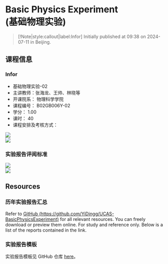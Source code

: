 # Basic Physics Experiment <br> (基础物理实验)

> [!Note|style:callout|label:Infor]
Initially published at 09:38 on 2024-07-11 in Beijing.


## 课程信息

### Infor

- 基础物理实验-02
- 主讲教师：张海龙、王帅、林晓等
- 开课院系：	物理科学学院
- 课程编号：	B02GB006Y-02
- 学分：	1.00
- 课时：	40
- 课程安排及考核方式：
<div class="center"><img src="https://imagebank-0.oss-cn-beijing.aliyuncs.com/VS-PicGo/2024-08-23-16-55-08_BPE(0)-Preparations.jpg"/></div>
<div class="center"><img src="https://imagebank-0.oss-cn-beijing.aliyuncs.com/VS-PicGo/2024-08-27-15-15-08_BPE(0)-Preparations.jpg"/></div>


<!-- <div class="center"><img src="https://imagebank-0.oss-cn-beijing.aliyuncs.com/VS-PicGo/2024-08-23-16-52-59_BPE(0)-Preparations.jpg"/></div> -->

### 实验报告评阅标准


<div class="center"><img src="https://imagebank-0.oss-cn-beijing.aliyuncs.com/VS-PicGo/2024-10-22-18-43-32_BasicPhysicsExperiment.jpg"/></div>
<div class="center"><img src="https://imagebank-0.oss-cn-beijing.aliyuncs.com/VS-PicGo/2024-10-22-18-42-50_BasicPhysicsExperiment.jpg"/></div>

## Resources

### 历年实验报告汇总

Refer to [GitHub (https://github.com/YiDingg/UCAS-BasicPhysicsExperiment)](https://github.com/YiDingg/UCAS-BasicPhysicsExperiment) for all relevant resources.
You can freely download or preview them online. For study and reference only. Below is a list of the reports contained in the link.


### 实验报告模板

实验报告模板见 GitHub 仓库 [here](https://github.com/YiDingg/LatexNotes/tree/main/Templates/%5BBPE%5DTemplate)。


<!-- - 物理实验讲义与相关资料：
  - [国科大在线](https://mooc.mooc.ucas.edu.cn/mooc2-ans/mooc2-ans/mycourse/stu?courseid=350140000011235&clazzid=350140000015441&cpi=350140000168546&enc=8b6aff5e5d9ab66828e442920e02decc&t=1725423560960&pageHeader=3&v=0)
- 辅导资料：
  - [物理实验基础.pdf](https://www.writebug.com/static/uploads/2024/8/26/b42b3ac87db6c5f377d3cd92d73f44fc.pdf)
  - [数据分析讲义.pdf](https://www.writebug.com/static/uploads/2024/8/26/e172607a4f225c03c32d06404fdc30d3.pdf)
 -->
